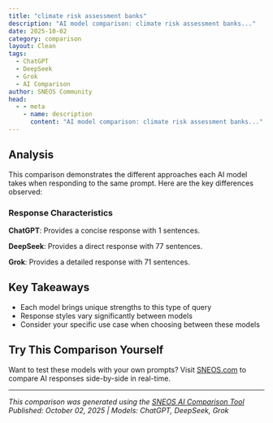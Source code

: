 ```yaml
---
title: "climate risk assessment banks"
description: "AI model comparison: climate risk assessment banks..."
date: 2025-10-02
category: comparison
layout: Clean
tags:
  - ChatGPT
  - DeepSeek
  - Grok
  - AI Comparison
author: SNEOS Community
head:
  - - meta
    - name: description
      content: "AI model comparison: climate risk assessment banks..."
---
```


<ChatComparison
  title="climate risk assessment banks"
  prompt="climate risk assessment banks"
  :responses='{
    "ChatGPT": "Error calling OpenAI API.",
    "DeepSeek": "Of course. This is a critical topic in modern finance. Here is a comprehensive overview of climate risk assessment for banks, covering what it is, why it matters, the types of risks, the assessment process, and the challenges involved.\n\n---\n\n### **1. What is Climate Risk Assessment for Banks?**\n\nA climate risk assessment is the process by which a bank identifies, measures, and manages the financial risks it faces due to climate change and the transition to a low-carbon economy. It\u0027s about translating physical and transition climate risks into traditional financial risk categories (credit risk, market risk, operational risk, and liquidity risk).\n\nIt moves climate change from a corporate social responsibility (CSR) issue to a core financial and strategic risk management imperative.\n\n### **2. Why is it Crucial for Banks?**\n\n*   **Prudential Regulation:** Regulators (like the ECB, Fed, PRA, and others) are increasingly mandating climate risk stress testing and disclosure. Non-compliance can lead to capital add-ons or reputational damage.\n*   **Financial Stability:** Widespread, unmanaged climate risks could lead to systemic financial crises (e.g., a simultaneous devaluation of assets in flood-prone areas or in carbon-intensive industries).\n*   **Protecting the Loan Book:** Banks need to understand which of their borrowers are vulnerable to climate impacts to avoid unexpected defaults.\n*   **Strategic Positioning:** It helps banks identify opportunities in financing the green transition (e.g., renewable energy, energy efficiency, sustainable agriculture).\n*   **Investor \u0026 Stakeholder Demand:** Investors, shareholders, and customers are demanding greater transparency on how banks are managing their climate-related exposures.\n\n### **3. The Two Main Types of Climate Risk**\n\nBanks categorize climate risk into two primary, interconnected types:\n\n#### **A. Physical Risks**\nThese arise from the increasing frequency and severity of climate-related weather events (acute risks) and longer-term shifts in climate patterns (chronic risks).\n\n*   **Acute:** Hurricanes, floods, wildfires, droughts.\n*   **Chronic:** Sea-level rise, rising average temperatures, changing precipitation patterns.\n\n**Impact on Banks:**\n*   **Credit Risk:** Collateral damage (e.g., a commercial property in a coastal area loses value due to flooding), business interruption for corporate borrowers.\n*   **Market Risk:** Devaluation of assets in high-risk geographic areas.\n*   **Operational Risk:** Damage to the bank\u0027s own branches and data centers, supply chain disruptions.\n\n#### **B. Transition Risks**\nThese arise from the process of adjusting to a low-carbon economy. This includes changes in climate policy, technology, and market sentiment.\n\n*   **Policy \u0026 Legal:** Carbon taxes, emissions trading schemes, mandatory phase-outs of fossil fuels.\n*   **Technology:** Advancement of cheap renewables, electric vehicles, making old technologies obsolete.\n*   **Market Sentiment:** Shift in consumer preferences away from carbon-intensive products.\n*   **Reputation:** Public perception turning against financiers of high-carbon activities.\n\n**Impact on Banks:**\n*   **Credit Risk:** \u0022Stranded assets\u0022 \u2013 loans to coal mines, oil companies, or ICE car manufacturers that become unprofitable and default.\n*   **Market Risk:** Re-pricing of equities and bonds in carbon-intensive sectors.\n*   **Liability Risk:** Lawsuits for failing to manage climate risks or for misrepresentation.\n\n### **4. The Climate Risk Assessment Process: A Step-by-Step Framework**\n\nBanks typically follow a structured process, often aligned with the **Task Force on Climate-related Financial Disclosures (TCFD)** framework.\n\n**Step 1: Governance \u0026 Strategy**\n*   **Governance:** Establish board-level oversight and management responsibility for climate risk.\n*   **Strategy:** Integrate climate risk into the bank\u0027s overall business strategy and risk appetite. Identify which sectors and geographies are most exposed.\n\n**Step 2: Risk Identification \u0026 Data Collection**\n*   **Portfolio Segmentation:** Categorize the loan book and investments by sector (e.g., oil \u0026 gas, utilities, automotive, real estate) and geography.\n*   **Data Gathering:** This is a major challenge. Banks use:\n    *   **Geospatial data** to map physical asset collateral to flood, fire, and sea-level rise maps.\n    *   **Carbon emissions data** (Scope 1, 2, and 3) from borrowers to understand transition risk.\n    *   **Sectoral analysis** to determine exposure to transition risks.\n\n**Step 3: Risk Measurement \u0026 Scenario Analysis**\nThis is the core analytical phase. Banks use **climate scenario analysis** to project future risks under different possible futures.\n\n*   **Common Scenarios:**\n    *   **Network for Greening the Financial System (NGFS) Scenarios:** A standard set used globally (e.g., \u0022Net Zero 2050,\u0022 \u0022Delayed Transition,\u0022 \u0022Current Policies\u0022).\n*   **Methodology:**\n    *   **Transition Risk Analysis:** Model the impact of a carbon price or demand shock on the profitability and creditworthiness of borrowers in high-carbon sectors.\n    *   **Physical Risk Analysis:** Model the impact of chronic and acute weather events on the probability of default (PD) and loss given default (LGD) for borrowers in vulnerable locations.\n\n**Step 4: Risk Management \u0026 Integration**\n*   **Credit Underwriting:** Update policies to include climate risk factors. This may mean adjusting loan terms, covenants, or collateral requirements for high-risk borrowers.\n*   **Pricing:** Incorporate a climate risk premium into loan pricing.\n*   **Portfolio Management:** Actively manage the concentration of high-risk exposures. This could involve setting limits for lending to certain sectors or engaging with clients to improve their climate resilience.\n*   **Capital Planning:** Some advanced banks are starting to explore holding additional capital against material climate risk exposures.\n\n**Step 5: Reporting \u0026 Disclosure**\n*   **TCFD Reporting:** Publicly disclose governance, strategy, risk management, and metrics/targets related to climate risk.\n*   **Regulatory Reporting:** Submit climate stress test results and other data to regulators.\n\n### **5. Key Challenges for Banks**\n\n*   **Data Gaps:** High-quality, granular, and forward-looking data on borrower-level climate risk is often lacking or proprietary.\n*   **Methodological Immaturity:** Models for translating climate hazards into financial impacts are still evolving. There is no single \u0022right\u0022 way.\n*   **Long-Term Horizon:** Climate risks manifest over decades, while traditional bank risk management focuses on shorter time horizons (1-5 years).\n*   **Interconnectedness:** Physical and transition risks are deeply interconnected and can create cascading, non-linear impacts that are hard to predict.\n\n### **Conclusion**\n\nClimate risk assessment is no longer optional for banks. It is a fundamental component of sound risk management and strategic planning in the 21st century. While significant challenges remain in data and modeling, the regulatory, financial, and societal pressure is driving rapid innovation and adoption. Banks that excel at understanding and managing these risks will be better positioned to ensure their own long-term resilience and profit from financing a sustainable future.",
    "Grok": "Climate risk assessment for banks is a critical process that involves evaluating the potential impact of climate change on a bank\u0027s operations, portfolios, and overall financial stability. As climate change poses both physical and transition risks, banks are increasingly integrating climate risk into their risk management frameworks, often driven by regulatory requirements and stakeholder expectations. Here\u0027s an overview of climate risk assessment for banks, including key components, challenges, and best practices:\n\n### **1. What is Climate Risk for Banks?**\nClimate risk refers to the financial and operational risks arising from climate change. These risks are broadly categorized into two types:\n- **Physical Risks**: Direct impacts from climate-related events such as extreme weather (floods, hurricanes, droughts), rising sea levels, and temperature increases. These can damage assets, disrupt supply chains, and affect clients\u0027 ability to repay loans.\n- **Transition Risks**: Risks associated with the shift to a low-carbon economy, including policy changes, technological advancements, and shifts in consumer preferences. For example, stricter emissions regulations or a decline in fossil fuel demand could reduce the value of investments in carbon-intensive industries.\n\nAdditionally, banks face **liability risks** (e.g., lawsuits for financing high-emission projects) and **reputational risks** (e.g., public backlash for not aligning with sustainability goals).\n\n### **2. Why is Climate Risk Assessment Important for Banks?**\n- **Regulatory Compliance**: Central banks and financial regulators (e.g., the European Central Bank, Bank of England, and others) are mandating climate stress testing and disclosure requirements, such as those under the Task Force on Climate-related Financial Disclosures (TCFD).\n- **Financial Stability**: Climate risks can lead to credit losses, reduced asset values, and liquidity challenges, impacting a bank\u0027s balance sheet.\n- **Investor and Stakeholder Pressure**: Investors, customers, and governments are demanding greater transparency and action on climate issues.\n- **Long-term Resilience**: Incorporating climate risk into decision-making helps banks future-proof their portfolios and align with global sustainability goals (e.g., Paris Agreement targets).\n\n### **3. Key Components of Climate Risk Assessment for Banks**\nClimate risk assessment involves integrating climate considerations into existing risk management frameworks. Key components include:\n\n#### a) **Scenario Analysis and Stress Testing**\n- Banks use climate scenarios (e.g., those provided by the IPCC or NGFS - Network for Greening the Financial System) to assess how different climate pathways (e.g., 1.5\u00B0C, 2\u00B0C, or higher warming scenarios) could impact their portfolios.\n- Stress tests simulate adverse climate events or policy changes to evaluate potential losses in sectors like real estate (vulnerable to physical risks) or energy (vulnerable to transition risks).\n\n#### b) **Data Collection and Metrics**\n- Collect data on clients\u2019 carbon footprints, exposure to high-risk sectors, and geographic vulnerabilities (e.g., properties in flood-prone areas).\n- Use metrics like financed emissions (Scope 3 emissions from lending and investments) and carbon intensity to quantify exposure.\n\n#### c) **Portfolio Analysis**\n- Identify sectors and geographies in the loan and investment portfolio most exposed to climate risks (e.g., fossil fuels, agriculture, real estate).\n- Assess the financial impact of climate risks on borrowers\u2019 creditworthiness and collateral values.\n\n#### d) **Governance and Integration**\n- Embed climate risk into governance structures, ensuring board-level oversight and accountability.\n- Integrate climate risk into credit risk models, pricing strategies, and capital allocation decisions.\n\n#### e) **Disclosure and Reporting**\n- Align with frameworks like TCFD to disclose climate risks, mitigation strategies, and progress toward net-zero targets.\n- Provide transparent reporting to regulators, investors, and other stakeholders.\n\n### **4. Challenges in Climate Risk Assessment for Banks**\n- **Data Limitations**: Lack of standardized, granular data on clients\u2019 emissions or exposure to physical risks makes accurate assessments difficult.\n- **Long Time Horizons**: Climate risks often materialize over decades, while traditional risk models focus on shorter timeframes.\n- **Uncertainty in Scenarios**: Predicting the exact impact of climate change or policy responses is inherently uncertain.\n- **Regulatory Divergence**: Different regions have varying requirements for climate risk management, creating complexity for global banks.\n- **Capacity and Expertise**: Many banks lack the internal expertise or tools to effectively model and manage climate risks.\n\n### **5. Best Practices for Banks**\n- **Adopt a Holistic Approach**: Integrate climate risk into all aspects of risk management, from credit and market risk to operational and strategic planning.\n- **Leverage Technology**: Use advanced tools like AI, geospatial analysis, and climate models to assess physical risks and improve scenario analysis.\n- **Engage with Clients**: Work with corporate clients to understand their climate strategies and support their transition to low-carbon operations through green financing.\n- **Align with Standards**: Follow international guidelines like TCFD, Science-Based Targets initiative (SBTi), and the Partnership for Carbon Accounting Financials (PCAF) for emissions measurement.\n- **Build Internal Capacity**: Train staff and invest in systems to enhance climate risk expertise and data capabilities.\n- **Set Net-Zero Targets**: Commit to reducing financed emissions and align portfolios with net-zero pathways through initiatives like the Net-Zero Banking Alliance (NZBA).\n\n### **6. Regulatory and Industry Developments**\n- **Global Regulators**: The Basel Committee on Banking Supervision, ECB, and others are incorporating climate risk into capital adequacy frameworks and supervisory reviews (e.g., ECB\u2019s 2022 climate stress test).\n- **Mandatory Disclosures**: Countries are increasingly mandating climate-related disclosures, such as the EU\u2019s Corporate Sustainability Reporting Directive (CSRD).\n- **Green Financing**: Banks are encouraged to scale up green loans, sustainable bonds, and other instruments to support the transition to a low-carbon economy.\n\n### **7. Examples of Implementation**\n- **JPMorgan Chase**: Committed to net-zero financed emissions by 2050 and uses scenario analysis to assess climate risks in its portfolio.\n- **HSBC**: Set a goal to phase out financing for fossil fuels by 2040 (or 2030 in OECD countries) and regularly conducts climate stress tests.\n- **BNP Paribas**: Adopted a comprehensive climate risk framework, including sector-specific policies to limit exposure to high-carbon industries.\n\n### **Conclusion**\nClimate risk assessment is no longer optional for banks; it is a strategic imperative driven by regulatory, financial, and societal pressures. By proactively assessing and managing climate risks, banks can mitigate potential losses, seize opportunities in the transition to a green economy, and contribute to global sustainability efforts. The process requires investment in data, technology, and expertise, as well as collaboration with regulators, clients, and industry peers to address systemic challenges."
  }'
  published-date="09:31"
/>

## Analysis

This comparison demonstrates the different approaches each AI model takes when responding to the same prompt. Here are the key differences observed:

### Response Characteristics

**ChatGPT**: Provides a concise response with 1 sentences. 

**DeepSeek**: Provides a direct response with 77 sentences. 

**Grok**: Provides a detailed response with 71 sentences. 

## Key Takeaways

- Each model brings unique strengths to this type of query
- Response styles vary significantly between models
- Consider your specific use case when choosing between these models

## Try This Comparison Yourself

Want to test these models with your own prompts? Visit [SNEOS.com](https://sneos.com) to compare AI responses side-by-side in real-time.

---

*This comparison was generated using the [SNEOS AI Comparison Tool](https://sneos.com)*
*Published: October 02, 2025 | Models: ChatGPT, DeepSeek, Grok*
